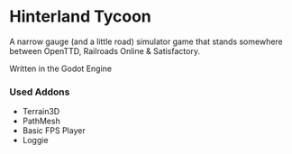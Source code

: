 # Hinterland Tycoon

A narrow gauge (and a little road) simulator game that stands somewhere between
OpenTTD, Railroads Online & Satisfactory.

Written in the Godot Engine

### Used Addons

* Terrain3D
* PathMesh
* Basic FPS Player
* Loggie

